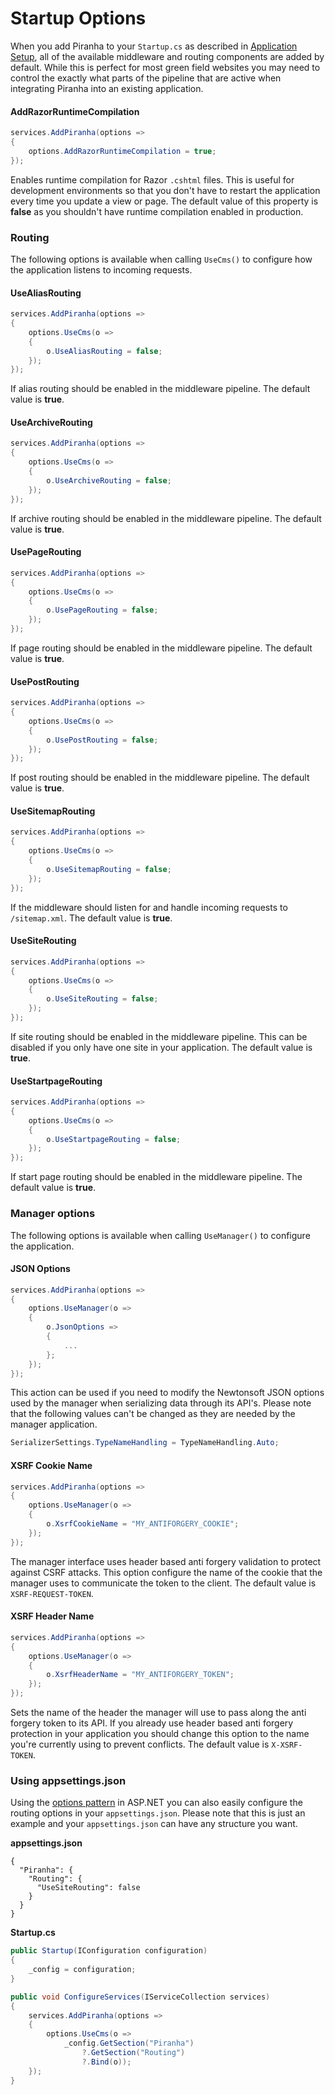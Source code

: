 # Startup Options

When you add Piranha to your `Startup.cs` as described in [Application Setup](application-setup), all of the available middleware and routing components are added by default. While this is perfect for most green field websites you may need to control the exactly what parts of the pipeline that are active when integrating Piranha into an existing application.

#### AddRazorRuntimeCompilation

~~~ csharp
services.AddPiranha(options =>
{
    options.AddRazorRuntimeCompilation = true;
});
~~~

Enables runtime compilation for Razor `.cshtml` files. This is useful for development environments so that you don't have to restart the application every time you update a view or page. The default value of this property is **false** as you shouldn't have runtime compilation enabled in production.

### Routing

The following options is available when calling `UseCms()` to configure how the application listens to incoming requests.

#### UseAliasRouting

~~~ csharp
services.AddPiranha(options =>
{
    options.UseCms(o =>
    {
        o.UseAliasRouting = false;
    });
});
~~~

If alias routing should be enabled in the middleware pipeline. The default value is **true**.

#### UseArchiveRouting

~~~ csharp
services.AddPiranha(options =>
{
    options.UseCms(o =>
    {
        o.UseArchiveRouting = false;
    });
});
~~~

If archive routing should be enabled in the middleware pipeline. The default value is **true**.

#### UsePageRouting

~~~ csharp
services.AddPiranha(options =>
{
    options.UseCms(o =>
    {
        o.UsePageRouting = false;
    });
});
~~~

If page routing should be enabled in the middleware pipeline. The default value is **true**.

#### UsePostRouting

~~~ csharp
services.AddPiranha(options =>
{
    options.UseCms(o =>
    {
        o.UsePostRouting = false;
    });
});
~~~

If post routing should be enabled in the middleware pipeline. The default value is **true**.

#### UseSitemapRouting

~~~ csharp
services.AddPiranha(options =>
{
    options.UseCms(o =>
    {
        o.UseSitemapRouting = false;
    });
});
~~~

If the middleware should listen for and handle incoming requests to `/sitemap.xml`. The default value is **true**.

#### UseSiteRouting

~~~ csharp
services.AddPiranha(options =>
{
    options.UseCms(o =>
    {
        o.UseSiteRouting = false;
    });
});
~~~

If site routing should be enabled in the middleware pipeline. This can be disabled if you only have one site in your application. The default value is **true**.

#### UseStartpageRouting

~~~ csharp
services.AddPiranha(options =>
{
    options.UseCms(o =>
    {
        o.UseStartpageRouting = false;
    });
});
~~~

If start page routing should be enabled in the middleware pipeline. The default value is **true**.

### Manager options

The following options is available when calling `UseManager()` to configure the application.

#### JSON Options

~~~ csharp
services.AddPiranha(options =>
{
    options.UseManager(o =>
    {
        o.JsonOptions =>
        {
            ...
        };
    });
});
~~~

This action can be used if you need to modify the Newtonsoft JSON options used by the manager when serializing data through its API's. Please note that the following values can't be changed as they are needed by the manager application.

~~~ csharp
SerializerSettings.TypeNameHandling = TypeNameHandling.Auto;
~~~

#### XSRF Cookie Name

~~~ csharp
services.AddPiranha(options =>
{
    options.UseManager(o =>
    {
        o.XsrfCookieName = "MY_ANTIFORGERY_COOKIE";
    });
});
~~~

The manager interface uses header based anti forgery validation to protect against CSRF attacks. This option configure the name of the cookie that the manager uses to communicate the token to the client. The default value is `XSRF-REQUEST-TOKEN`.

#### XSRF Header Name

~~~ csharp
services.AddPiranha(options =>
{
    options.UseManager(o =>
    {
        o.XsrfHeaderName = "MY_ANTIFORGERY_TOKEN";
    });
});
~~~

Sets the name of the header the manager will use to pass along the anti forgery token to its API. If you already use header based anti forgery protection in your application you should change this option to the name you're currently using to prevent conflicts. The default value is `X-XSRF-TOKEN`.

### Using appsettings.json

Using the [options pattern](https://docs.microsoft.com/en-us/aspnet/core/fundamentals/configuration/options) in ASP.NET you can also easily configure the routing options in your `appsettings.json`. Please note that this is just an example and your `appsettings.json` can have any structure you want.

**appsettings.json**
~~~
{
  "Piranha": {
    "Routing": {
      "UseSiteRouting": false
    }
  }
}
~~~

**Startup.cs**
~~~ csharp
public Startup(IConfiguration configuration)
{
    _config = configuration;
}

public void ConfigureServices(IServiceCollection services)
{
    services.AddPiranha(options =>
    {
        options.UseCms(o =>
            _config.GetSection("Piranha")
                ?.GetSection("Routing")
                ?.Bind(o));
    });
}
~~~
